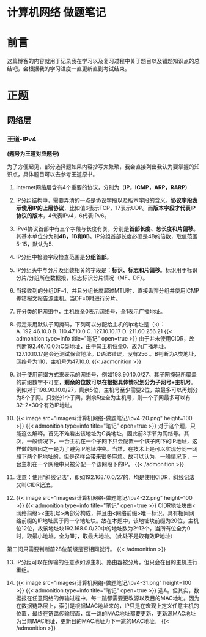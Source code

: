 # 计算机网络 做题笔记


# 前言
这篇博客的内容就用于记录我在学习以及复习过程中关于题目以及错题知识点的总结吧，会根据我的学习进度一直更新直到考试结束。

# 正题
## 网络层
### 王道-IPv4
**(题号为王道对应题号)**

为了方便起见，部分选择题如果内容抄写太繁琐，我会直接列出我认为要掌握的知识点，具体题目可以去参考王道原书。

1. Internet网络层含有4个重要的协议，分别为（**IP，ICMP，ARP，RARP**）

2. IP分组结构中，需要弄清的一点是协议字段以及版本字段的含义。**协议字段表示使用IP的上层协议**，比如值6表示TCP，17表示UDP。而**版本字段才代表IP协议的版本**，4代表IPv4，6代表IPv6。

3. IPv4协议首部中有三个字段与长度有关，分别是**首部长度、总长度和片偏移**。其基本单位分为别**4B，1B和8B**。IP分组首部长度必须是4B的倍数，取值范围5-15，默认为5.

4. IP分组中检验字段检查范围是**分组首部**。

8. IP分组头中与分片及组装相关的字段是：**标识、标志和片偏移**。标识用于标识分片/分组所在数据报，标志标识分片情况（MF、DF）。

6. 当接收到的分组DF=1，并且分组长度超过MTU时，直接丢弃分组并使用ICMP差错报文报告源主机。当DF=0时进行分片。

7. 在分类的IP网络中，主机位全0表示网络号，全1表示广播地址。

8. 假定采用默认子网掩码，下列可以分配给主机的ip地址是（`B`）：  
A. 192.46.10.0 B. 110.47.10.0 C. 127.10.10.17 D. 211.60.256.21
{{< admonition type=info title="笔记" open=true >}}
由于并未使用CIDR，故判断192.46.10.0为C类地址，由于其主机位全0，故为广播地址。  
127.10.10.17是会还测试保留地址。D语法错误，没有256 。B判断为A类地址，网络号为110，主机号为47.10.0.
{{< /admonition >}}
  
9. 对于使用前缀方式来表示的网络号，例如198.90.10.0/27。其子网掩码所覆盖的前缀数字不可变，**剩余的位数可以在根据具体情况划分为子网号+主机号**。例如对于198.90.10.0/27，剩余5位，主机号至少需要2位，故最多可以再划分为8个子网。只划分1个子网，剩余5位全为主机号，则一个子网最多可以有32-2=30个有效IP地址。

10. {{< image src="images/计算机网络-做题笔记/ipv4-20.png" height=100 >}}
{{< admonition type=info title="笔记" open=true >}}
对于这个题，只能这么解释。首先不难看出该地址为C类地址，因此前3字节为网络号。其次，一般情况下，一台主机在一个子网下只会配置一个该子网下的IP地址，这样做的原因之一是为了避免IP地址冲突。当然，在技术上是可以实现分同一网段下两个IP地址的，但是这样会带来很多麻烦。故可以认为，一般情况下，一台主机在一个网段中只被分配一个该网段下的IP。
{{< /admonition >}}

11. 注意：使用“斜线记法”，即如192.168.10.0/27的，均是使用CIDR，斜线记法又叫CIDR记法。

12. {{< image src="images/计算机网络-做题笔记/ipv4-22.png" height=100 >}}
{{< admonition type=info title="笔记" open=true >}}
CIDR地址块由<网络前缀><主机号>两部分构成，并且由<网络前缀>唯一标识。具有相同网络前缀的IP地址属于同一个地址块。故在本题中，该地址块前缀为20位，主机位12位，故该地址块192.168.0.0/20中的地址数为2^12个，当所有位全为0时，取最小地址。全为1时，取最大地址。（此处不是取有效IP地址）

第二问只需要判断前28位前缀是否相同就行。
{{< /admonition >}}

13. IP分组可以在传输的任意点如源主机、路由器被分片，但只会在目的主机进行重组。

14. {{< image src="images/计算机网络-做题笔记/ipv4-31.png" height=100 >}}
{{< admonition type=info title="笔记" open=true >}}
选A。但其实，数据报在任意网络的传输过程中，每一跳都需要更改源以及目的MAC地址。因为在数据链路层上，索引是根据MAC地址来的，IP只是在宏观上定义任意主机的位置，最终在链路传输层面，每一跳的MAC地址都要更新，更新源MAC地址为当前MAC地址，更新目的MAC地址为下一跳的MAC地址。
{{< /admonition >}}

